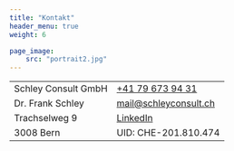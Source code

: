 ```yaml
---
title: "Kontakt"
header_menu: true
weight: 6

page_image:
    src: "portrait2.jpg"
---
```


|                     |                                                                |
| --------------------- | ---------------------------------------------------------------- |
| Schley Consult GmbH | [+41 79 673 94 31](tel:+41796739431)                           |
| Dr. Frank Schley    | [mail@schleyconsult.ch](mailto:mail@schleyconsult.ch)          |
| Trachselweg 9       | [LinkedIn](https://www.linkedin.com/in/frank-schley-654654aa/) |
| 3008 Bern           | UID: CHE-201.810.474                                                             |
